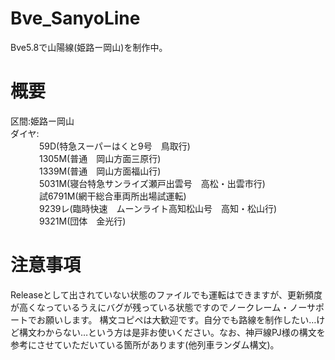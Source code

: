 # Bve_SanyoLine
Bve5.8で山陽線(姫路ー岡山)を制作中。  
# 概要  
区間:姫路ー岡山  
ダイヤ:  
　　　 59D(特急スーパーはくと9号　鳥取行)  
　　　 1305M(普通　岡山方面三原行)  
　　　 1339M(普通　岡山方面福山行)  
　　　 5031M(寝台特急サンライズ瀬戸出雲号　高松・出雲市行)  
　　　 試6791M(網干総合車両所出場試運転)  
　　　 9239レ(臨時快速　ムーンライト高知松山号　高知・松山行)  
　　　 9321M(団体　金光行) 
# 注意事項
Releaseとして出されていない状態のファイルでも運転はできますが、更新頻度が高くなっているうえにバグが残っている状態ですのでノークレーム・ノーサポートでお願いします。
構文コピペは大歓迎です。自分でも路線を制作したい…けど構文わからない…という方は是非お使いください。なお、神戸線PJ様の構文を参考にさせていただいている箇所があります(他列車ランダム構文)。
